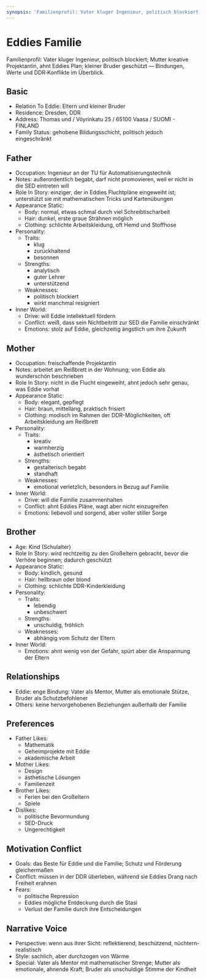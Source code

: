 ```yaml
---
synopsis: 'Familienprofil: Vater kluger Ingenieur, politisch blockiert; Mutter kreative Projektantin, ahnt Eddies Plan; kleiner Bruder geschützt — Bindungen, Werte und DDR‑Konflikte im Überblick.'
---
```


# Eddies Familie

Familienprofil: Vater kluger Ingenieur, politisch blockiert; Mutter kreative
Projektantin, ahnt Eddies Plan; kleiner Bruder geschützt — Bindungen, Werte und
DDR‑Konflikte im Überblick.

## Basic
- Relation To Eddie: Eltern und kleiner Bruder
- Residence: Dresden, DDR
- Address: Thomas und  / Vöyrinkatu 25 / 65100 Vaasa / SUOMI - FINLAND
- Family Status: gehobene Bildungsschicht, politisch jedoch eingeschränkt

## Father
- Occupation: Ingenieur an der TU für Automatisierungstechnik
- Notes: außerordentlich begabt, darf nicht promovieren, weil er nicht in die SED eintreten will
- Role In Story: einziger, der in Eddies Fluchtpläne eingeweiht ist; unterstützt sie mit mathematischen Tricks und Kartenübungen
- Appearance Static:
  - Body: normal, etwas schmal durch viel Schreibtischarbeit
  - Hair: dunkel, erste graue Strähnen möglich
  - Clothing: schlichte Arbeitskleidung, oft Hemd und Stoffhose
- Personality:
  - Traits:
    - klug
    - zurückhaltend
    - besonnen
  - Strengths:
    - analytisch
    - guter Lehrer
    - unterstützend
  - Weaknesses:
    - politisch blockiert
    - wirkt manchmal resigniert
- Inner World:
  - Drive: will Eddie intellektuell fördern
  - Conflict: weiß, dass sein Nichtbeitritt zur SED die Familie einschränkt
  - Emotions: stolz auf Eddie, gleichzeitig ängstlich um ihre Zukunft

## Mother
- Occupation: freischaffende Projektantin
- Notes: arbeitet am Reißbrett in der Wohnung; von Eddie als wunderschön beschrieben
- Role In Story: nicht in die Flucht eingeweiht, ahnt jedoch sehr genau, was Eddie vorhat
- Appearance Static:
  - Body: elegant, gepflegt
  - Hair: braun, mittellang, praktisch frisiert
  - Clothing: modisch im Rahmen der DDR-Möglichkeiten, oft Arbeitskleidung am Reißbrett
- Personality:
  - Traits:
    - kreativ
    - warmherzig
    - ästhetisch orientiert
  - Strengths:
    - gestalterisch begabt
    - standhaft
  - Weaknesses:
    - emotional verletzlich, besonders in Bezug auf Familie
- Inner World:
  - Drive: will die Familie zusammenhalten
  - Conflict: ahnt Eddies Pläne, wagt aber nicht einzugreifen
  - Emotions: liebevoll und sorgend, aber voller stiller Sorge

## Brother
- Age: Kind (Schulalter)
- Role In Story: wird rechtzeitig zu den Großeltern gebracht, bevor die Verhöre beginnen; dadurch geschützt
- Appearance Static:
  - Body: kindlich, gesund
  - Hair: hellbraun oder blond
  - Clothing: schlichte DDR-Kinderkleidung
- Personality:
  - Traits:
    - lebendig
    - unbeschwert
  - Strengths:
    - unschuldig, fröhlich
  - Weaknesses:
    - abhängig vom Schutz der Eltern
- Inner World:
  - Emotions: ahnt wenig von der Gefahr, spürt aber die Anspannung der Eltern

## Relationships
- Eddie: enge Bindung: Vater als Mentor, Mutter als emotionale Stütze, Bruder als Schutzbefohlener
- Others: keine hervorgehobenen Beziehungen außerhalb der Familie

## Preferences
- Father Likes:
  - Mathematik
  - Geheimprojekte mit Eddie
  - akademische Arbeit
- Mother Likes:
  - Design
  - ästhetische Lösungen
  - Familienzeit
- Brother Likes:
  - Ferien bei den Großeltern
  - Spiele
- Dislikes:
  - politische Bevormundung
  - SED-Druck
  - Ungerechtigkeit

## Motivation Conflict
- Goals: das Beste für Eddie und die Familie; Schutz und Förderung gleichermaßen
- Conflict: müssen in der DDR überleben, während sie Eddies Drang nach Freiheit erahnen
- Fears:
  - politische Repression
  - Eddies mögliche Entdeckung durch die Stasi
  - Verlust der Familie durch ihre Entscheidungen

## Narrative Voice
- Perspective: wenn aus ihrer Sicht: reflektierend, beschützend, nüchtern-realistisch
- Style: sachlich, aber durchzogen von Wärme
- Special: Vater als Mentor mit mathematischer Strenge; Mutter als emotionale, ahnende Kraft; Bruder als unschuldige Stimme der Kindheit
